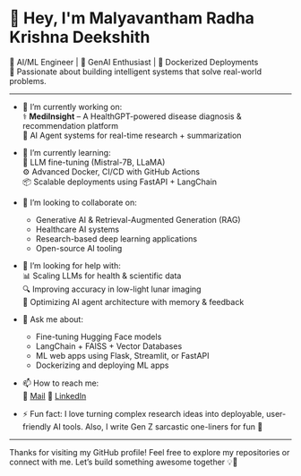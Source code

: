 <!--
**Malyavantham-Radha-Krishna-Deekshith/Malyavantham-Radha-Krishna-Deekshith** is a ✨ _special_ ✨ repository because its `README.md` (this file) appears on your GitHub profile.
-->

# 👋 Hey, I'm Malyavantham Radha Krishna Deekshith

🚀 AI/ML Engineer | 🧠 GenAI Enthusiast | 🐳 Dockerized Deployments  
🔬 Passionate about building intelligent systems that solve real-world problems.

---

- 🔭 I’m currently working on:  
  ⚕️ **MediInsight** – A HealthGPT-powered disease diagnosis & recommendation platform  
  🤖 AI Agent systems for real-time research + summarization  
  

- 🌱 I’m currently learning:  
  🦾 LLM fine-tuning (Mistral-7B, LLaMA)  
  ⚙️ Advanced Docker, CI/CD with GitHub Actions  
  📦 Scalable deployments using FastAPI + LangChain

- 👯 I’m looking to collaborate on:  
  - Generative AI & Retrieval-Augmented Generation (RAG)  
  - Healthcare AI systems  
  - Research-based deep learning applications  
  - Open-source AI tooling

- 🤔 I’m looking for help with:  
  📊 Scaling LLMs for health & scientific data  
  🔍 Improving accuracy in low-light lunar imaging  
  🧠 Optimizing AI agent architecture with memory & feedback

- 💬 Ask me about:  
  - Fine-tuning Hugging Face models  
  - LangChain + FAISS + Vector Databases  
  - ML web apps using Flask, Streamlit, or FastAPI  
  - Dockerizing and deploying ML apps

- 📫 How to reach me:  
  📧 [Mail](radhakrishnadeekshithmalyavantham@gmail.com) 
  💼 [LinkedIn](https://www.linkedin.com/in/radha-krishna-malyavantham/)

 
- ⚡ Fun fact: I love turning complex research ideas into deployable, user-friendly AI tools. Also, I write Gen Z sarcastic one-liners for fun 🧃

---

Thanks for visiting my GitHub profile! Feel free to explore my repositories or connect with me. Let’s build something awesome together 💡🚀
